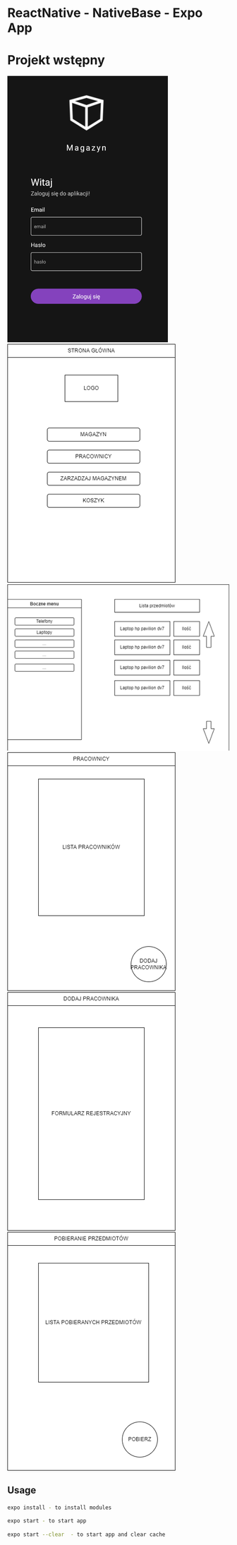 # ReactNative - NativeBase - Expo App

# Projekt wstępny

![](/ss/logowanie.png)
![](/ss/g%C5%82%C3%B3wna.png)
![](/ss/magazyn.png)
![](/ss/pracownicy.png)
![](/ss/formularz.png)
![](/ss/pobieranie.png)

## Usage

```sh
expo install - to install modules
```

```sh
expo start - to start app
```

```sh
expo start --clear  - to start app and clear cache
```
